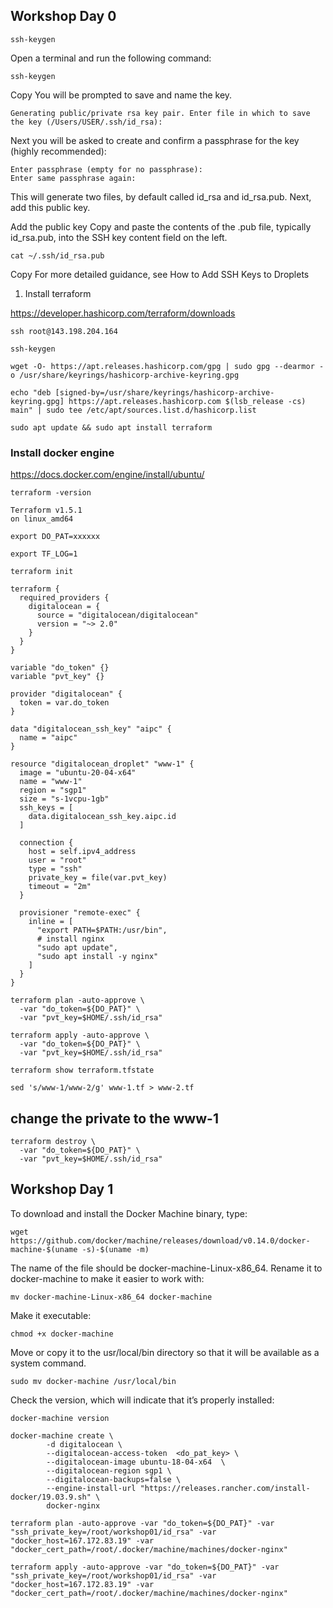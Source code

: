 ## Workshop Day 0

```
ssh-keygen
```

Open a terminal and run the following command:

```
ssh-keygen
```

Copy
You will be prompted to save and name the key.

```
Generating public/private rsa key pair. Enter file in which to save the key (/Users/USER/.ssh/id_rsa): 
```

Next you will be asked to create and confirm a passphrase for the key (highly recommended):

```
Enter passphrase (empty for no passphrase):
Enter same passphrase again: 
```

This will generate two files, by default called id_rsa and id_rsa.pub. Next, add this public key.

Add the public key
Copy and paste the contents of the .pub file, typically id_rsa.pub, into the SSH key content field on the left.

```
cat ~/.ssh/id_rsa.pub
```
Copy
For more detailed guidance, see How to Add SSH Keys to Droplets


1. Install terraform

https://developer.hashicorp.com/terraform/downloads

```
ssh root@143.198.204.164
```

```
ssh-keygen
```

```
wget -O- https://apt.releases.hashicorp.com/gpg | sudo gpg --dearmor -o /usr/share/keyrings/hashicorp-archive-keyring.gpg
```

```
echo "deb [signed-by=/usr/share/keyrings/hashicorp-archive-keyring.gpg] https://apt.releases.hashicorp.com $(lsb_release -cs) main" | sudo tee /etc/apt/sources.list.d/hashicorp.list
```

```
sudo apt update && sudo apt install terraform
```

### Install docker engine 

https://docs.docker.com/engine/install/ubuntu/


```
terraform -version
```

```
Terraform v1.5.1
on linux_amd64
```

```
export DO_PAT=xxxxxx
```

```
export TF_LOG=1
```

```
terraform init
```

```
terraform {
  required_providers {
    digitalocean = {
      source = "digitalocean/digitalocean"
      version = "~> 2.0"
    }
  }
}

variable "do_token" {}
variable "pvt_key" {}

provider "digitalocean" {
  token = var.do_token
}

data "digitalocean_ssh_key" "aipc" {
  name = "aipc"
}
```

```
resource "digitalocean_droplet" "www-1" {
  image = "ubuntu-20-04-x64"
  name = "www-1"
  region = "sgp1"
  size = "s-1vcpu-1gb"
  ssh_keys = [
    data.digitalocean_ssh_key.aipc.id
  ]

  connection {
    host = self.ipv4_address
    user = "root"
    type = "ssh"
    private_key = file(var.pvt_key)
    timeout = "2m"
  }

  provisioner "remote-exec" {
    inline = [
      "export PATH=$PATH:/usr/bin",
      # install nginx
      "sudo apt update",
      "sudo apt install -y nginx"
    ]
  }
}
```

```
terraform plan -auto-approve \
  -var "do_token=${DO_PAT}" \
  -var "pvt_key=$HOME/.ssh/id_rsa"
```


```
terraform apply -auto-approve \
  -var "do_token=${DO_PAT}" \
  -var "pvt_key=$HOME/.ssh/id_rsa"
```

```
terraform show terraform.tfstate
```


```
sed 's/www-1/www-2/g' www-1.tf > www-2.tf
```

## change the private to the www-1


```
terraform destroy \
  -var "do_token=${DO_PAT}" \
  -var "pvt_key=$HOME/.ssh/id_rsa"
```


## Workshop Day 1


To download and install the Docker Machine binary, type:

```
wget https://github.com/docker/machine/releases/download/v0.14.0/docker-machine-$(uname -s)-$(uname -m)
```
The name of the file should be docker-machine-Linux-x86_64. Rename it to docker-machine to make it easier to work with:
```
mv docker-machine-Linux-x86_64 docker-machine
```
Make it executable:
```
chmod +x docker-machine
```
Move or copy it to the usr/local/bin directory so that it will be available as a system command.
```
sudo mv docker-machine /usr/local/bin
```
Check the version, which will indicate that it’s properly installed:
```
docker-machine version
```


```
docker-machine create \
        -d digitalocean \
        --digitalocean-access-token  <do_pat_key> \
        --digitalocean-image ubuntu-18-04-x64  \
        --digitalocean-region sgp1 \
        --digitalocean-backups=false \
        --engine-install-url "https://releases.rancher.com/install-docker/19.03.9.sh" \
        docker-nginx
```


```
terraform plan -auto-approve -var "do_token=${DO_PAT}" -var "ssh_private_key=/root/workshop01/id_rsa" -var "docker_host=167.172.83.19" -var "docker_cert_path=/root/.docker/machine/machines/docker-nginx"
```

```
terraform apply -auto-approve -var "do_token=${DO_PAT}" -var "ssh_private_key=/root/workshop01/id_rsa" -var "docker_host=167.172.83.19" -var "docker_cert_path=/root/.docker/machine/machines/docker-nginx"
```
